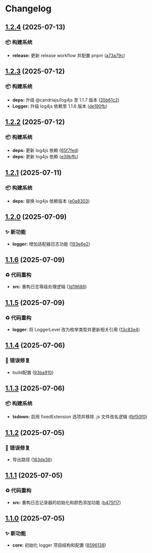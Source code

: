# Changelog

## [1.2.4](https://github.com/PuniCore/logger/compare/v1.2.3...v1.2.4) (2025-07-13)


### 📦️ 构建系统

* **release:** 更新 release workflow 并配置 pnpm ([a73a79c](https://github.com/PuniCore/logger/commit/a73a79c67f671020bffc9584b8e8eb0b5f5fb8f0))

## [1.2.3](https://github.com/PuniCore/logger/compare/v1.2.2...v1.2.3) (2025-07-12)


### 📦️ 构建系统

* **deps:** 升级 @candriajs/log4js 至 1.1.7 版本 ([35b61c2](https://github.com/PuniCore/logger/commit/35b61c284a70e74fda83162b64b5c053762ddf9c))
* **Logger:** 升级 log4js 依赖至 1.1.6 版本 ([de190fb](https://github.com/PuniCore/logger/commit/de190fbf507c05627bbf593308c7fc778f013d58))

## [1.2.2](https://github.com/PuniCore/logger/compare/v1.2.1...v1.2.2) (2025-07-12)


### 📦️ 构建系统

* **deps:** 更新 log4js 依赖 ([65f7fed](https://github.com/PuniCore/logger/commit/65f7fed0aca272f52434141dc198825deebfa69b))
* **deps:** 更新 log4js 依赖 ([e39bffc](https://github.com/PuniCore/logger/commit/e39bffcf5e0ed6ef75ad86dbd15f119dd744572d))

## [1.2.1](https://github.com/PuniCore/logger/compare/v1.2.0...v1.2.1) (2025-07-11)


### 📦️ 构建系统

* **deps:** 替换 log4js 依赖版本 ([e0a8303](https://github.com/PuniCore/logger/commit/e0a8303955fb83ae9a0eb1c0211be263b2569f78))

## [1.2.0](https://github.com/PuniCore/logger/compare/v1.1.6...v1.2.0) (2025-07-09)


### ✨ 新功能

* **logger:** 增加适配器日志功能 ([193e6e2](https://github.com/PuniCore/logger/commit/193e6e2748d5fa864be340473095087bec26c33b))

## [1.1.6](https://github.com/PuniCore/logger/compare/v1.1.5...v1.1.6) (2025-07-09)


### ♻️ 代码重构

* **src:** 重构日志等级处理逻辑 ([1d19686](https://github.com/PuniCore/logger/commit/1d196863da4f00b0045160ad82e83762a422cc12))

## [1.1.5](https://github.com/PuniCore/logger/compare/v1.1.4...v1.1.5) (2025-07-09)


### ♻️ 代码重构

* **logger:** 将 LoggerLevel 改为枚举类型并更新相关引用 ([13c83e4](https://github.com/PuniCore/logger/commit/13c83e47045559eb15de5ea1d76685a3b98fa8bc))

## [1.1.4](https://github.com/PuniCore/logger/compare/v1.1.3...v1.1.4) (2025-07-06)


### 🐛 错误修复

* build配置 ([93ba910](https://github.com/PuniCore/logger/commit/93ba9106f6355f865586f7d2f85384aeac27f963))

## [1.1.3](https://github.com/PuniCore/logger/compare/v1.1.2...v1.1.3) (2025-07-06)


### 📦️ 构建系统

* **tsdown:** 启用 fixedExtension 选项并移除 .js 文件改名逻辑 ([fbf50f0](https://github.com/PuniCore/logger/commit/fbf50f08308ce36592641a8df52150e8fdfefda9))

## [1.1.2](https://github.com/PuniCore/logger/compare/v1.1.1...v1.1.2) (2025-07-05)


### 🐛 错误修复

* 导出路径 ([163de36](https://github.com/PuniCore/logger/commit/163de36589c54477cd4f23698e6e65e82b1ca2da))

## [1.1.1](https://github.com/PuniCore/logger/compare/v1.1.0...v1.1.1) (2025-07-05)


### ♻️ 代码重构

* **src:** 重构日志记录器的初始化和颜色添加功能 ([b475f17](https://github.com/PuniCore/logger/commit/b475f17c20586095c85e882fe86ebbe0a57d3e33))

## [1.1.0](https://github.com/PuniCore/logger/compare/v1.0.0...v1.1.0) (2025-07-05)


### ✨ 新功能

* **core:** 初始化 logger 项目结构和配置 ([8596138](https://github.com/PuniCore/logger/commit/85961380d81eab9e59bfae61c998c074b52abac3))
